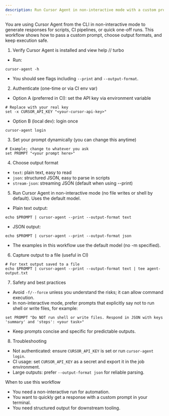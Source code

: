 ```yaml
---
description: Run Cursor Agent in non-interactive mode with a custom prompt using --print and optional JSON/text output for integration in scripts and CI.
---
```


You are using Cursor Agent from the CLI in non-interactive mode to generate responses for scripts, CI pipelines, or quick one-off runs. This workflow shows how to pass a custom prompt, choose output formats, and keep execution safe.

1. Verify Cursor Agent is installed and view help
// turbo
- Run:
```fish
cursor-agent -h
```
- You should see flags including `--print` and `--output-format`.

2. Authenticate (one-time or via CI env var)
- Option A (preferred in CI): set the API key via environment variable
```fish
# Replace with your real key
set -x CURSOR_API_KEY "<your-cursor-api-key>"
```
- Option B (local dev): login once
```fish
cursor-agent login
```

3. Set your prompt dynamically (you can change this anytime)
```fish
# Example; change to whatever you ask
set PROMPT "<your prompt here>"
```

4. Choose output format
- `text`: plain text, easy to read
- `json`: structured JSON, easy to parse in scripts
- `stream-json`: streaming JSON (default when using --print)

5. Run Cursor Agent in non-interactive mode (no file writes or shell by default). Uses the default model.
- Plain text output:
```fish
echo $PROMPT | cursor-agent --print --output-format text
```
- JSON output:
```fish
echo $PROMPT | cursor-agent --print --output-format json
```
 - The examples in this workflow use the default model (no -m specified).

6. Capture output to a file (useful in CI)
```fish
# For text output saved to a file
echo $PROMPT | cursor-agent --print --output-format text | tee agent-output.txt
```

7. Safety and best practices
- Avoid `-f/--force` unless you understand the risks; it can allow command execution.
- In non-interactive mode, prefer prompts that explicitly say not to run shell or write files, for example:
```fish
set PROMPT "Do NOT run shell or write files. Respond in JSON with keys 'summary' and 'steps': <your task>"
```
- Keep prompts concise and specific for predictable outputs.

8. Troubleshooting
- Not authenticated: ensure `CURSOR_API_KEY` is set or run `cursor-agent login`.
- CI usage: set `CURSOR_API_KEY` as a secret and export it in the job environment.
- Large outputs: prefer `--output-format json` for reliable parsing.

When to use this workflow
- You need a non-interactive run for automation.
- You want to quickly get a response with a custom prompt in your terminal.
- You need structured output for downstream tooling.
